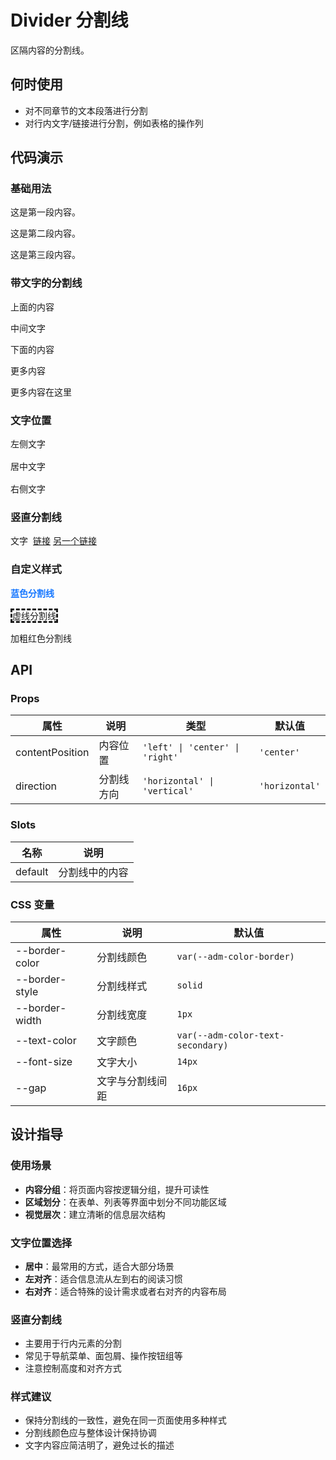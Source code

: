 # Divider 分割线

区隔内容的分割线。

## 何时使用

- 对不同章节的文本段落进行分割
- 对行内文字/链接进行分割，例如表格的操作列

## 代码演示

### 基础用法

<DemoBlock>
  <div>
    <p>这是第一段内容。</p>
    <Divider />
    <p>这是第二段内容。</p>
    <Divider />
    <p>这是第三段内容。</p>
  </div>
</DemoBlock>

### 带文字的分割线

<DemoBlock>
  <div>
    <p>上面的内容</p>
    <Divider>中间文字</Divider>
    <p>下面的内容</p>
    <Divider>更多内容</Divider>
    <p>更多内容在这里</p>
  </div>
</DemoBlock>

### 文字位置

<DemoBlock>
  <div style="display: flex; flex-direction: column; gap: 16px;">
    <div>
      <Divider content-position="left">左侧文字</Divider>
    </div>
    <div>
      <Divider content-position="center">居中文字</Divider>
    </div>
    <div>
      <Divider content-position="right">右侧文字</Divider>
    </div>
  </div>
</DemoBlock>

### 竖直分割线

<DemoBlock>
  <div style="display: flex; align-items: center; gap: 8px;">
    <span>文字</span>
    <Divider direction="vertical" />
    <a href="#">链接</a>
    <Divider direction="vertical" />
    <a href="#">另一个链接</a>
  </div>
</DemoBlock>

### 自定义样式

<DemoBlock>
  <div style="display: flex; flex-direction: column; gap: 16px;">
    <div>
      <Divider style="color: #1677ff; border-color: #1677ff; font-weight: bold;">
        蓝色分割线
      </Divider>
    </div>
    <div>
      <Divider style="border-style: dashed;">
        虚线分割线
      </Divider>
    </div>
    <div>
      <Divider style="border-width: 2px; border-color: #ff4d4f;">
        加粗红色分割线
      </Divider>
    </div>
  </div>
</DemoBlock>

## API

### Props

| 属性 | 说明 | 类型 | 默认值 |
| --- | --- | --- | --- |
| contentPosition | 内容位置 | `'left' \| 'center' \| 'right'` | `'center'` |
| direction | 分割线方向 | `'horizontal' \| 'vertical'` | `'horizontal'` |

### Slots

| 名称 | 说明 |
| --- | --- |
| default | 分割线中的内容 |

### CSS 变量

| 属性 | 说明 | 默认值 |
| --- | --- | --- |
| --border-color | 分割线颜色 | `var(--adm-color-border)` |
| --border-style | 分割线样式 | `solid` |
| --border-width | 分割线宽度 | `1px` |
| --text-color | 文字颜色 | `var(--adm-color-text-secondary)` |
| --font-size | 文字大小 | `14px` |
| --gap | 文字与分割线间距 | `16px` |

## 设计指导

### 使用场景

- **内容分组**：将页面内容按逻辑分组，提升可读性
- **区域划分**：在表单、列表等界面中划分不同功能区域
- **视觉层次**：建立清晰的信息层次结构

### 文字位置选择

- **居中**：最常用的方式，适合大部分场景
- **左对齐**：适合信息流从左到右的阅读习惯
- **右对齐**：适合特殊的设计需求或者右对齐的内容布局

### 竖直分割线

- 主要用于行内元素的分割
- 常见于导航菜单、面包屑、操作按钮组等
- 注意控制高度和对齐方式

### 样式建议

- 保持分割线的一致性，避免在同一页面使用多种样式
- 分割线颜色应与整体设计保持协调
- 文字内容应简洁明了，避免过长的描述